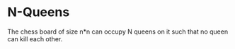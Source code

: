 # N-Queens

The chess board of size n*n can occupy N queens on it such that no queen can kill each other.
